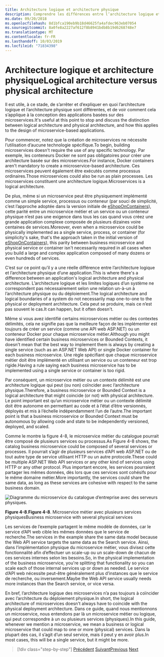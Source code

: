 ```yaml
---
title: Architecture logique et architecture physique
description: Comprendre les différences entre l’architecture logique et l’architecture physique.
ms.date: 09/20/2018
ms.openlocfilehash: 8d1bfca190eb9b18d46625fa4afdec963eb07054
ms.sourcegitcommit: 8a0fe8a2227af612f8b8941bdb8b19d6268748e7
ms.translationtype: MT
ms.contentlocale: fr-FR
ms.lasthandoff: 10/03/2019
ms.locfileid: "71834398"
---
```

# <a name="logical-architecture-versus-physical-architecture"></a><span data-ttu-id="61b0d-103">Architecture logique et architecture physique</span><span class="sxs-lookup"><span data-stu-id="61b0d-103">Logical architecture versus physical architecture</span></span>

<span data-ttu-id="61b0d-104">Il est utile, à ce stade, de s’arrêter et d’expliquer en quoi l’architecture logique et l’architecture physique sont différentes, et de voir comment cela s’applique à la conception des applications basées sur des microservices.</span><span class="sxs-lookup"><span data-stu-id="61b0d-104">It's useful at this point to stop and discuss the distinction between logical architecture and physical architecture, and how this applies to the design of microservice-based applications.</span></span>

<span data-ttu-id="61b0d-105">Pour commencer, notez que la création de microservices ne nécessite l’utilisation d’aucune technologie spécifique.</span><span class="sxs-lookup"><span data-stu-id="61b0d-105">To begin, building microservices doesn't require the use of any specific technology.</span></span> <span data-ttu-id="61b0d-106">Par exemple, les conteneurs Docker ne sont pas obligatoires pour créer une architecture basée sur des microservices.</span><span class="sxs-lookup"><span data-stu-id="61b0d-106">For instance, Docker containers aren't mandatory to create a microservice-based architecture.</span></span> <span data-ttu-id="61b0d-107">Ces microservices peuvent également être exécutés comme processus ordinaires.</span><span class="sxs-lookup"><span data-stu-id="61b0d-107">Those microservices could also be run as plain processes.</span></span> <span data-ttu-id="61b0d-108">Les microservices constituent une architecture logique.</span><span class="sxs-lookup"><span data-stu-id="61b0d-108">Microservices is a logical architecture.</span></span>

<span data-ttu-id="61b0d-109">De plus, même si un microservice peut être physiquement implémenté comme un simple service, processus ou conteneur (par souci de simplicité, c’est l’approche adoptée dans la version initiale de [eShopOnContainers](https://aka.ms/MicroservicesArchitecture)), cette parité entre un microservice métier et un service ou un conteneur physique n’est pas une exigence dans tous les cas quand vous créez une grande application complexe composée de plusieurs dizaines voire centaines de services.</span><span class="sxs-lookup"><span data-stu-id="61b0d-109">Moreover, even when a microservice could be physically implemented as a single service, process, or container (for simplicity's sake, that's the approach taken in the initial version of [eShopOnContainers](https://aka.ms/MicroservicesArchitecture)), this parity between business microservice and physical service or container isn't necessarily required in all cases when you build a large and complex application composed of many dozens or even hundreds of services.</span></span>

<span data-ttu-id="61b0d-110">C’est sur ce point qu’il y a une réelle différence entre l’architecture logique et l’architecture physique d’une application.</span><span class="sxs-lookup"><span data-stu-id="61b0d-110">This is where there's a difference between an application's logical architecture and physical architecture.</span></span> <span data-ttu-id="61b0d-111">L’architecture logique et les limites logiques d’un système ne correspondent pas nécessairement selon une relation un-à-un à l’architecture physique ou du déploiement.</span><span class="sxs-lookup"><span data-stu-id="61b0d-111">The logical architecture and logical boundaries of a system do not necessarily map one-to-one to the physical or deployment architecture.</span></span> <span data-ttu-id="61b0d-112">Cela peut se produire, mais ce n’est pas souvent le cas.</span><span class="sxs-lookup"><span data-stu-id="61b0d-112">It can happen, but it often doesn't.</span></span>

<span data-ttu-id="61b0d-113">Même si vous avez identifié certains microservices métier ou des contextes délimités, cela ne signifie pas que la meilleure façon de les implémenter est toujours de créer un service (comme une API web ASP.NET) ou un conteneur Docker pour chaque microservice métier.</span><span class="sxs-lookup"><span data-stu-id="61b0d-113">Although you might have identified certain business microservices or Bounded Contexts, it doesn't mean that the best way to implement them is always by creating a single service (such as an ASP.NET Web API) or single Docker container for each business microservice.</span></span> <span data-ttu-id="61b0d-114">Une règle spécifiant que chaque microservice métier doit être implémenté en utilisant un service ou un conteneur est trop rigide.</span><span class="sxs-lookup"><span data-stu-id="61b0d-114">Having a rule saying each business microservice has to be implemented using a single service or container is too rigid.</span></span>

<span data-ttu-id="61b0d-115">Par conséquent, un microservice métier ou un contexte délimité est une architecture logique qui peut (ou non) coïncider avec l’architecture physique.</span><span class="sxs-lookup"><span data-stu-id="61b0d-115">Therefore, a business microservice or Bounded Context is a logical architecture that might coincide (or not) with physical architecture.</span></span> <span data-ttu-id="61b0d-116">Le point important est qu’un microservice métier ou un contexte délimité doit être autonome en permettant au code et à l’état d’être versionnés, déployés et mis à l’échelle indépendamment l’un de l’autre.</span><span class="sxs-lookup"><span data-stu-id="61b0d-116">The important point is that a business microservice or Bounded Context must be autonomous by allowing code and state to be independently versioned, deployed, and scaled.</span></span>

<span data-ttu-id="61b0d-117">Comme le montre la figure 4-8, le microservice métier du catalogue pourrait être composé de plusieurs services ou processus.</span><span class="sxs-lookup"><span data-stu-id="61b0d-117">As Figure 4-8 shows, the catalog business microservice could be composed of several services or processes.</span></span> <span data-ttu-id="61b0d-118">Il pourrait s’agir de plusieurs services d’API web ASP.NET ou de tout autre type de service utilisant HTTP ou un autre protocole.</span><span class="sxs-lookup"><span data-stu-id="61b0d-118">These could be multiple ASP.NET Web API services or any other kind of services using HTTP or any other protocol.</span></span> <span data-ttu-id="61b0d-119">Plus important encore, les services pourraient partager les mêmes données, dès lors que ces services sont cohésifs pour le même domaine métier.</span><span class="sxs-lookup"><span data-stu-id="61b0d-119">More importantly, the services could share the same data, as long as these services are cohesive with respect to the same business domain.</span></span>

![Diagramme du microservice du catalogue d’entreprise avec des serveurs physiques.](./media/logical-versus-physical-architecture/multiple-physical-services.png)

<span data-ttu-id="61b0d-121">**Figure 4-8**.</span><span class="sxs-lookup"><span data-stu-id="61b0d-121">**Figure 4-8**.</span></span> <span data-ttu-id="61b0d-122">Microservice métier avec plusieurs services physiques</span><span class="sxs-lookup"><span data-stu-id="61b0d-122">Business microservice with several physical services</span></span>

<span data-ttu-id="61b0d-123">Les services de l’exemple partagent le même modèle de données, car le service d’API web cible les mêmes données que le service de recherche.</span><span class="sxs-lookup"><span data-stu-id="61b0d-123">The services in the example share the same data model because the Web API service targets the same data as the Search service.</span></span> <span data-ttu-id="61b0d-124">Ainsi, dans l’implémentation physique du microservice métier, vous divisez cette fonctionnalité afin d’effectuer un scale-up ou un scale-down de chacun de ces services internes selon les besoins.</span><span class="sxs-lookup"><span data-stu-id="61b0d-124">So, in the physical implementation of the business microservice, you're splitting that functionality so you can scale each of those internal services up or down as needed.</span></span> <span data-ttu-id="61b0d-125">Le service d’API web nécessite peut-être généralement plus d’instances que le service de recherche, ou inversement.</span><span class="sxs-lookup"><span data-stu-id="61b0d-125">Maybe the Web API service usually needs more instances than the Search service, or vice versa.</span></span>

<span data-ttu-id="61b0d-126">En bref, l’architecture logique des microservices n’a pas toujours à coïncider avec l’architecture du déploiement physique.</span><span class="sxs-lookup"><span data-stu-id="61b0d-126">In short, the logical architecture of microservices doesn't always have to coincide with the physical deployment architecture.</span></span> <span data-ttu-id="61b0d-127">Dans ce guide, quand nous mentionnons un microservice, nous entendons par là un microservice métier ou logique, qui peut correspondre à un ou plusieurs services (physiques).</span><span class="sxs-lookup"><span data-stu-id="61b0d-127">In this guide, whenever we mention a microservice, we mean a business or logical microservice that could map to one or more (physical) services.</span></span> <span data-ttu-id="61b0d-128">Dans la plupart des cas, il s’agit d’un seul service, mais il peut y en avoir plus.</span><span class="sxs-lookup"><span data-stu-id="61b0d-128">In most cases, this will be a single service, but it might be more.</span></span>

>[!div class="step-by-step"]
><span data-ttu-id="61b0d-129">[Précédent](data-sovereignty-per-microservice.md)
>[Suivant](distributed-data-management.md)</span><span class="sxs-lookup"><span data-stu-id="61b0d-129">[Previous](data-sovereignty-per-microservice.md)
[Next](distributed-data-management.md)</span></span>
